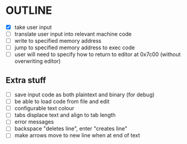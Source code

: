 # OUTLINE
- [x] take user input
- [ ] translate user input into relevant machine code
- [ ] write to specified memory address
- [ ] jump to specified memory address to exec code
- [ ] user will need to specify how to return to editor at 0x7c00 (without overwriting editor)

## Extra stuff
- [ ] save input code as both plaintext and binary (for debug)
- [ ] be able to load code from file and edit
- [ ] configurable text colour
- [ ] tabs displace text and align to tab length
- [ ] error messages
- [ ] backspace "deletes line", enter "creates line"
- [ ] make arrows move to new line when at end of text
